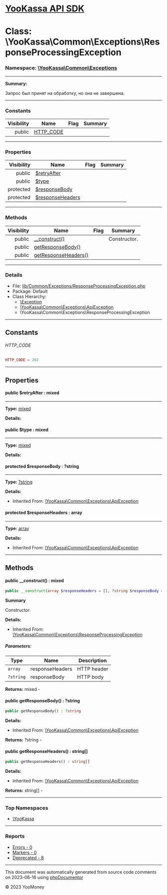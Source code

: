 # [YooKassa API SDK](../home.md)

# Class: \YooKassa\Common\Exceptions\ResponseProcessingException
### Namespace: [\YooKassa\Common\Exceptions](../namespaces/yookassa-common-exceptions.md)
---
**Summary:**

Запрос был принят на обработку, но она не завершена.


---
### Constants
| Visibility | Name | Flag | Summary |
| ----------:| ---- | ---- | ------- |
| public | [HTTP_CODE](../classes/YooKassa-Common-Exceptions-ResponseProcessingException.md#constant_HTTP_CODE) |  |  |

---
### Properties
| Visibility | Name | Flag | Summary |
| ----------:| ---- | ---- | ------- |
| public | [$retryAfter](../classes/YooKassa-Common-Exceptions-ResponseProcessingException.md#property_retryAfter) |  |  |
| public | [$type](../classes/YooKassa-Common-Exceptions-ResponseProcessingException.md#property_type) |  |  |
| protected | [$responseBody](../classes/YooKassa-Common-Exceptions-ApiException.md#property_responseBody) |  |  |
| protected | [$responseHeaders](../classes/YooKassa-Common-Exceptions-ApiException.md#property_responseHeaders) |  |  |

---
### Methods
| Visibility | Name | Flag | Summary |
| ----------:| ---- | ---- | ------- |
| public | [__construct()](../classes/YooKassa-Common-Exceptions-ResponseProcessingException.md#method___construct) |  | Constructor. |
| public | [getResponseBody()](../classes/YooKassa-Common-Exceptions-ApiException.md#method_getResponseBody) |  |  |
| public | [getResponseHeaders()](../classes/YooKassa-Common-Exceptions-ApiException.md#method_getResponseHeaders) |  |  |

---
### Details
* File: [lib/Common/Exceptions/ResponseProcessingException.php](../../lib/Common/Exceptions/ResponseProcessingException.php)
* Package: Default
* Class Hierarchy:  
  * [\Exception](\Exception)
  * [\YooKassa\Common\Exceptions\ApiException](../classes/YooKassa-Common-Exceptions-ApiException.md)
  * \YooKassa\Common\Exceptions\ResponseProcessingException

---
## Constants
<a name="constant_HTTP_CODE" class="anchor"></a>
###### HTTP_CODE
```php
HTTP_CODE = 202
```



---
## Properties
<a name="property_retryAfter"></a>
#### public $retryAfter : mixed
---
**Type:** <a href="../mixed"><abbr title="mixed">mixed</abbr></a>

**Details:**


<a name="property_type"></a>
#### public $type : mixed
---
**Type:** <a href="../mixed"><abbr title="mixed">mixed</abbr></a>

**Details:**


<a name="property_responseBody"></a>
#### protected $responseBody : ?string
---
**Type:** <a href="../?string"><abbr title="?string">?string</abbr></a>

**Details:**
* Inherited From: [\YooKassa\Common\Exceptions\ApiException](../classes/YooKassa-Common-Exceptions-ApiException.md)


<a name="property_responseHeaders"></a>
#### protected $responseHeaders : array
---
**Type:** <a href="../array"><abbr title="array">array</abbr></a>

**Details:**
* Inherited From: [\YooKassa\Common\Exceptions\ApiException](../classes/YooKassa-Common-Exceptions-ApiException.md)



---
## Methods
<a name="method___construct" class="anchor"></a>
#### public __construct() : mixed

```php
public __construct(array $responseHeaders = [], ?string $responseBody = &#039;&#039;) : mixed
```

**Summary**

Constructor.

**Details:**
* Inherited From: [\YooKassa\Common\Exceptions\ResponseProcessingException](../classes/YooKassa-Common-Exceptions-ResponseProcessingException.md)

##### Parameters:
| Type | Name | Description |
| ---- | ---- | ----------- |
| <code lang="php">array</code> | responseHeaders  | HTTP header |
| <code lang="php">?string</code> | responseBody  | HTTP body |

**Returns:** mixed - 


<a name="method_getResponseBody" class="anchor"></a>
#### public getResponseBody() : ?string

```php
public getResponseBody() : ?string
```

**Details:**
* Inherited From: [\YooKassa\Common\Exceptions\ApiException](../classes/YooKassa-Common-Exceptions-ApiException.md)

**Returns:** ?string - 


<a name="method_getResponseHeaders" class="anchor"></a>
#### public getResponseHeaders() : string[]

```php
public getResponseHeaders() : string[]
```

**Details:**
* Inherited From: [\YooKassa\Common\Exceptions\ApiException](../classes/YooKassa-Common-Exceptions-ApiException.md)

**Returns:** string[] - 



---

### Top Namespaces

* [\YooKassa](../namespaces/yookassa.md)

---

### Reports
* [Errors - 0](../reports/errors.md)
* [Markers - 0](../reports/markers.md)
* [Deprecated - 8](../reports/deprecated.md)

---

This document was automatically generated from source code comments on 2023-06-16 using [phpDocumentor](http://www.phpdoc.org/)

&copy; 2023 YooMoney